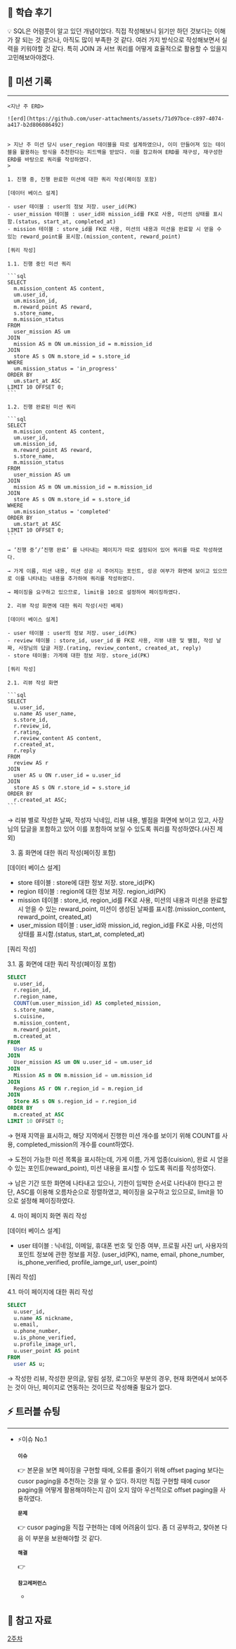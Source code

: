## 📢 학습 후기

💡 SQL은 어렴풋이 알고 있던 개념이었다. 직접 작성해보니 읽기만 하던 것보다는 이해가 잘 되는 것 같으나, 아직도 많이 부족한 것 같다. 여러 가지 방식으로 작성해보면서 실력을 키워야할 것 같다. 특히 JOIN 과 서브 쿼리를 어떻게 효율적으로 활용할 수 있을지 고민해보아야겠다.

</aside>

## 💪 미션 기록

---

    <지난 주 ERD>
    
    ![erd](https://github.com/user-attachments/assets/71d97bce-c897-4074-a417-b2d806086492)


    > 지난 주 미션 당시 user_region 테이블을 따로 설계하였으나, 이미 만들어져 있는 테이블을 활용하는 방식을 추천한다는 피드백을 받았다. 이를 참고하여 ERD를 재구성, 재구성한 ERD를 바탕으로 쿼리를 작성하였다.
    >
    
    1. 진행 중, 진행 완료한 미션에 대한 쿼리 작성(페이징 포함)
    
    [데이터 베이스 설계]
    
    - user 테이블 : user의 정보 저장. user_id(PK)
    - user_mission 테이블 : user_id와 mission_id를 FK로 사용, 미션의 상태를 표시함.(status, start_at, completed_at)
    - mission 테이블 : store_id를 FK로 사용, 미션의 내용과 미션을 완료할 시 얻을 수 있는 reward_point를 표시함.(mission_content, reward_point)
    
    [쿼리 작성]
    
    1.1. 진행 중인 미션 쿼리
    
    ```sql
    SELECT
      m.mission_content AS content,
      um.user_id,
      um.mission_id,
      m.reward_point AS reward,
      s.store_name,
      m.mission_status
    FROM
      user_mission AS um
    JOIN
      mission AS m ON um.mission_id = m.mission_id
    JOIN
      store AS s ON m.store_id = s.store_id
    WHERE
      um.mission_status = 'in_progress'
    ORDER BY
      um.start_at ASC
    LIMIT 10 OFFSET 0;
    ```
    
    1.2. 진행 완료된 미션 쿼리
    
    ```sql
    SELECT
      m.mission_content AS content,
      um.user_id,
      um.mission_id,
      m.reward_point AS reward,
      s.store_name,
      m.mission_status
    FROM
      user_mission AS um
    JOIN
      mission AS m ON um.mission_id = m.mission_id
    JOIN
      store AS s ON m.store_id = s.store_id
    WHERE
      um.mission_status = 'completed'
    ORDER BY
      um.start_at ASC
    LIMIT 10 OFFSET 0;
    ```
    
    → ‘진행 중’/’진행 완료’ 를 나타내는 페이지가 따로 설정되어 있어 쿼리를 따로 작성하였다.
    
    → 가게 이름, 미션 내용, 미션 성공 시 주어지는 포인트, 성공 여부가 화면에 보이고 있으므로 이를 나타내는 내용을 추가하여 쿼리를 작성하였다. 
    
    → 페이징을 요구하고 있으므로, limit을 10으로 설정하여 페이징하였다.
    
    2. 리뷰 작성 화면에 대한 쿼리 작성(사진 배제)
    
    [데이터 베이스 설계]
    
    - user 테이블 : user의 정보 저장. user_id(PK)
    - review 테이블 : store_id, user_id 를 FK로 사용, 리뷰 내용 및 별점, 작성 날짜, 사장님의 답글 저장.(rating, review_content, created_at, reply)
    - store 테이블: 가게에 대한 정보 저장. store_id(PK)
    
    [쿼리 작성]
    
    2.1. 리뷰 작성 화면
    
    ```sql
    SELECT
      u.user_id,
      u.name AS user_name,
      s.store_id,
      r.review_id,
      r.rating,
      r.review_content AS content,
      r.created_at,
      r.reply
    FROM
      review AS r
    JOIN
      user AS u ON r.user_id = u.user_id
    JOIN
      store AS s ON r.store_id = s.store_id
    ORDER BY
      r.created_at ASC;
    ```
    

→ 리뷰 별로 작성한 날짜, 작성자 닉네임, 리뷰 내용, 별점을 화면에 보이고 있고, 사장님의 답글을 포함하고 있어 이를 포함하여 보일 수 있도록 쿼리를 작성하였다.(사진 제외)

3. 홈 화면에 대한 쿼리 작성(페이징 포함)

[데이터 베이스 설계]

- store 테이블 : store에 대한 정보 저장. store_id(PK)
- region 테이블 : region에 대한 정보 저장. region_id(PK)
- mission 테이블 : store_id, region_id를 FK로 사용, 미션의 내용과 미션을 완료할 시 얻을 수 있는 reward_point, 미션이 생성된 날짜를 표시함.(mission_content, reward_point, created_at)
- user_mission 테이블 : user_id와 mission_id, region_id를 FK로 사용, 미션의 상태를 표시함.(status, start_at, completed_at)

[쿼리 작성]

3.1. 홈 화면에 대한 쿼리 작성(페이징 포함)

```sql
SELECT
  u.user_id,
  r.region_id,
  r.region_name,
  COUNT(um.user_mission_id) AS completed_mission,
  s.store_name,
  s.cuisine,
  m.mission_content,
  m.reward_point,
  m.created_at
FROM 
  User AS u
JOIN 
  User_mission AS um ON u.user_id = um.user_id
JOIN
  Mission AS m ON m.mission_id = um.mission_id
JOIN
  Regions AS r ON r.region_id = m.region_id
JOIN
  Store AS s ON s.region_id = r.region_id
ORDER BY
  m.created_at ASC
LIMIT 10 OFFSET 0;
```

→ 현재 지역을 표시하고, 해당 지역에서 진행한 미션 개수를 보이기 위해 COUNT를 사용, completed_mission의 개수를 count하였다.

→ 도전이 가능한 미션 목록을 표시하는데, 가게 이름, 가게 업종(cuision), 완료 시 얻을 수 있는 포인트(reward_point), 미션 내용을 표시할 수 있도록 쿼리를 작성하였다.

→ 남은 기간 또한 화면에 나타내고 있으나, 기한이 임박한 순서로 나타내야 한다고 판단, ASC를 이용해 오름차순으로 정렬하였고, 페이징을 요구하고 있으므로, limit을 10으로 설정해 페이징하였다.

4. 마이 페이지 화면 쿼리 작성

[데이터 베이스 설계]

- user 테이블 : 닉네임, 이메일, 휴대폰 번호 및 인증 여부, 프로필 사진  url, 사용자의 포인트 정보에 관한 정보를 저장. (user_id(PK), name, email, phone_number, is_phone_verified, profile_iamge_url, user_point)

[쿼리 작성]

4.1. 마이 페이지에 대한 쿼리 작성

```sql
SELECT
  u.user_id,
  u.name AS nickname,
  u.email,
  u.phone_number,
  u.is_phone_verified,
  u.profile_image_url,
  u.user_point AS point
FROM
  user AS u;
```

→ 작성한 리뷰, 작성한 문의글, 알림 설정, 로그아웃 부분의 경우, 현재 화면에서 보여주는 것이 아닌, 페이지로 연동하는 것이므로 작성해줄 필요가 없다.

## ⚡ 트러블 슈팅

---

- ⚡이슈 No.1
    
    **`이슈`**
    
    👉 본문을 보면 페이징을 구현할 때에, 오류를 줄이기 위해 offset paging 보다는 cusor paging을 추천하는 것을 알 수 있다. 하지만 직접 구현할 때에 cusor paging을 어떻게 활용해야하는지 감이 오지 않아 우선적으로 offset paging을 사용하였다.
    
    **`문제`**
    
    👉 cusor paging을 직접 구현하는 데에 어려움이 있다. 좀 더 공부하고, 찾아본 다음 이 부분을 보완해야할 것 같다.
    
    **`해결`**
    
    👉  
    
    **`참고레퍼런스`**
    
    - 

## 🤔 참고 자료

[2주차](Chapter%202%20%E1%84%89%E1%85%B5%E1%86%AF%E1%84%8C%E1%85%A5%E1%86%AB%20SQL%20-%20%E1%84%8B%E1%85%A5%E1%84%84%E1%85%A5%E1%86%AB%20Query%E1%84%85%E1%85%B3%E1%86%AF%20%E1%84%8C%E1%85%A1%E1%86%A8%E1%84%89%E1%85%A5%E1%86%BC%E1%84%92%E1%85%A2%E1%84%8B%E1%85%A3%20%E1%84%92%201b7b57f4596b8022995cf59e4dc7d629/2%E1%84%8C%E1%85%AE%E1%84%8E%E1%85%A1%201b7b57f4596b81b78594eeb38409dd9e.csv)
